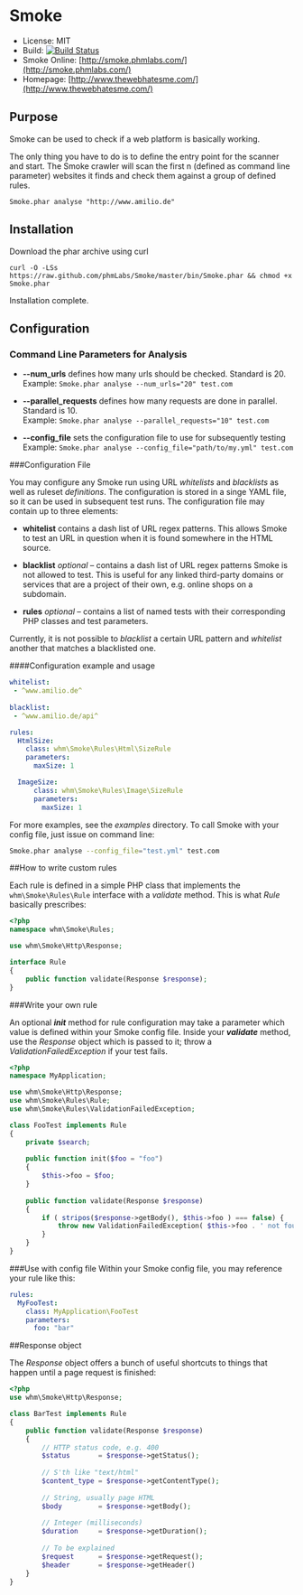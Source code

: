 # Smoke

- License: MIT
- Build: [![Build Status](https://secure.travis-ci.org/phmLabs/Smoke.png)](http://travis-ci.org/phmLabs/Smoke)
- Smoke Online: [http://smoke.phmlabs.com/](http://smoke.phmlabs.com/)
- Homepage: [http://www.thewebhatesme.com/](http://www.thewebhatesme.com/)


## Purpose

Smoke can be used to check if a web platform is basically working.

The only thing you have to do is to define the entry point for the scanner and start. The Smoke crawler will scan the first n (defined as command line parameter) websites it finds and check them against a group of defined rules.

```
Smoke.phar analyse "http://www.amilio.de"
```

## Installation

Download the phar archive using curl
```
curl -O -LSs https://raw.github.com/phmLabs/Smoke/master/bin/Smoke.phar && chmod +x Smoke.phar
```

Installation complete.

## Configuration

### Command Line Parameters for Analysis

- **--num_urls** defines how many urls should be checked. Standard is 20.  
  Example: `Smoke.phar analyse --num_urls="20" test.com` 

- **--parallel_requests** defines how many requests are done in parallel. Standard is 10.  
  Example: `Smoke.phar analyse --parallel_requests="10" test.com` 

- **--config_file** sets the configuration file to use for subsequently testing  
  Example: `Smoke.phar analyse --config_file="path/to/my.yml" test.com` 


###Configuration File

You may configure any Smoke run using URL *whitelists* and *blacklists* as well as ruleset *definitions*. The configuration is stored in a singe YAML file, so it can be used in subsequent test runs. The configuration file may contain up to three elements:

- **whitelist** contains a dash list of URL regex patterns. This allows Smoke to test an URL in question when it is found somewhere in the HTML source.

- **blacklist** *optional* – contains a dash list of URL regex patterns Smoke is not allowed to test. This is useful for any linked third-party domains or services that are a project of their own, e.g. online shops on a subdomain. 

- **rules** *optional* – contains a list of named tests with their corresponding PHP classes and test parameters.

Currently, it is not possible to *blacklist* a certain URL pattern and *whitelist* another that matches a blacklisted one.

####Configuration example and usage
 
```yaml
whitelist:
 - ^www.amilio.de^
 
blacklist: 
 - ^www.amilio.de/api^

rules:
  HtmlSize:
    class: whm\Smoke\Rules\Html\SizeRule
    parameters:
      maxSize: 1

  ImageSize:
      class: whm\Smoke\Rules\Image\SizeRule
      parameters:
        maxSize: 1
```

For more examples, see the *examples* directory. 
To call Smoke with your config file, just issue on command line:

```bash
Smoke.phar analyse --config_file="test.yml" test.com
```

##How to write custom rules

Each rule is defined in a simple PHP class that implements the `whm\Smoke\Rules\Rule` interface with a *validate* method. This is what *Rule* basically prescribes:

```php
<?php
namespace whm\Smoke\Rules;

use whm\Smoke\Http\Response;

interface Rule
{
    public function validate(Response $response);
}
```

###Write your own rule

An optional ***init*** method for rule configuration may take a parameter which value is defined within your Smoke config file. Inside your ***validate*** method, use the *Response* object which is passed to it; throw a *ValidationFailedException* if your test fails. 


```php
<?php
namespace MyApplication;

use whm\Smoke\Http\Response;
use whm\Smoke\Rules\Rule;
use whm\Smoke\Rules\ValidationFailedException;

class FooTest implements Rule
{
	private $search;
	
    public function init($foo = "foo")
    {
        $this->foo = $foo;
    }
    
    public function validate(Response $response)
    {
        if ( stripos($response->getBody(), $this->foo ) === false) {
            throw new ValidationFailedException( $this->foo . ' not found' );
        }
    }
}
```

###Use with config file
Within your Smoke config file, you may reference your rule like this:

```yaml
rules:
  MyFooTest:
    class: MyApplication\FooTest
    parameters:
      foo: "bar"    
```


##Response object

The *Response* object offers a bunch of useful shortcuts to things that happen 
until a page request is finished:

```php
<?php
use whm\Smoke\Http\Response;

class BarTest implements Rule
{
    public function validate(Response $response)
    {
    	// HTTP status code, e.g. 400
    	$status       = $response->getStatus();
    	
    	// S'th like "text/html"
    	$content_type = $response->getContentType();
    	
    	// String, usually page HTML
    	$body         = $response->getBody();
    	
    	// Integer (milliseconds)
    	$duration     = $response->getDuration();
    	
    	// To be explained
    	$request      = $response->getRequest();
    	$header       = $response->getHeader()
	}
}
```




